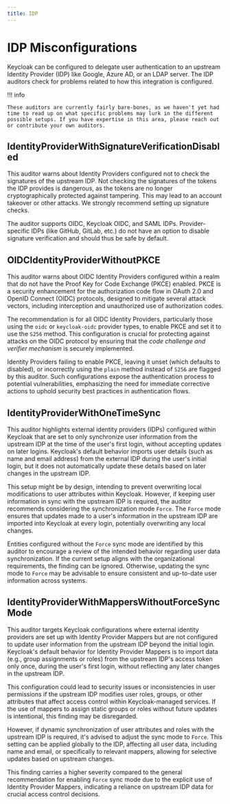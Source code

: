 ```yaml
---
title: IDP
---
```


# IDP Misconfigurations
Keycloak can be configured to delegate user authentication to an upstream Identity Provider (IDP) like Google, Azure AD, or an LDAP server.
The IDP auditors check for problems related to how this integration is configured.

!!! info

    These auditors are currently fairly bare-bones, as we haven't yet had time to read up on what specific problems may lurk in the different possible setups. If you have expertise in this area, please reach out or contribute your own auditors.

## IdentityProviderWithSignatureVerificationDisabled

This auditor warns about Identity Providers configured not to check the signatures of the upstream IDP.
Not checking the signatures of the tokens the IDP provides is dangerous, as the tokens are no longer cryptographically protected against tampering.
This may lead to an account takeover or other attacks.
We strongly recommend setting up signature checks.

The auditor supports OIDC, Keycloak OIDC, and SAML IDPs.
Provider-specific IDPs (like GitHub, GitLab, etc.) do not have an option to disable signature verification and should thus be safe by default.

## OIDCIdentityProviderWithoutPKCE

This auditor warns about OIDC Identity Providers configured within a realm that do not have the Proof Key for Code Exchange (PKCE) enabled.
PKCE is a security enhancement for the authorization code flow in OAuth 2.0 and OpenID Connect (OIDC) protocols, designed to mitigate several attack vectors, including interception and unauthorized use of authorization codes.

The recommendation is for all OIDC Identity Providers, particularly those using the `oidc` or `keycloak-oidc` provider types, to enable PKCE and set it to use the `S256` method.
This configuration is crucial for protecting against attacks on the OIDC protocol by ensuring that the _code challenge and verifier mechanism_ is securely implemented.

Identity Providers failing to enable PKCE, leaving it unset (which defaults to disabled), or incorrectly using the `plain` method instead of `S256` are flagged by this auditor.
Such configurations expose the authentication process to potential vulnerabilities, emphasizing the need for immediate corrective actions to uphold security best practices in authentication flows.

## IdentityProviderWithOneTimeSync

This auditor highlights external identity providers (IDPs) configured within Keycloak that are set to only synchronize user information from the upstream IDP at the time of the user's first login, without accepting updates on later logins.
Keycloak's default behavior imports user details (such as name and email address) from the external IDP during the user's initial login, but it does not automatically update these details based on later changes in the upstream IDP.

This setup might be by design, intending to prevent overwriting local modifications to user attributes within Keycloak.
However, if keeping user information in sync with the upstream IDP is required, the auditor recommends considering the synchronization mode `Force`.
The `Force` mode ensures that updates made to a user's information in the upstream IDP are imported into Keycloak at every login, potentially overwriting any local changes.

Entities configured without the `Force` sync mode are identified by this auditor to encourage a review of the intended behavior regarding user data synchronization.
If the current setup aligns with the organizational requirements, the finding can be ignored.
Otherwise, updating the sync mode to `Force` may be advisable to ensure consistent and up-to-date user information across systems.

## IdentityProviderWithMappersWithoutForceSyncMode

This auditor targets Keycloak configurations where external identity providers are set up with Identity Provider Mappers but are not configured to update user information from the upstream IDP beyond the initial login.
Keycloak's default behavior for Identity Provider Mappers is to import data (e.g., group assignments or roles) from the upstream IDP's access token only once, during the user's first login, without reflecting any later changes in the upstream IDP.

This configuration could lead to security issues or inconsistencies in user permissions if the upstream IDP modifies user roles, groups, or other attributes that affect access control within Keycloak-managed services.
If the use of mappers to assign static groups or roles without future updates is intentional, this finding may be disregarded.

However, if dynamic synchronization of user attributes and roles with the upstream IDP is required, it's advised to adjust the sync mode to `Force`.
This setting can be applied globally to the IDP, affecting all user data, including name and email, or specifically to relevant mappers, allowing for selective updates based on upstream changes.

This finding carries a higher severity compared to the general recommendation for enabling `Force` sync mode due to the explicit use of Identity Provider Mappers, indicating a reliance on upstream IDP data for crucial access control decisions.
